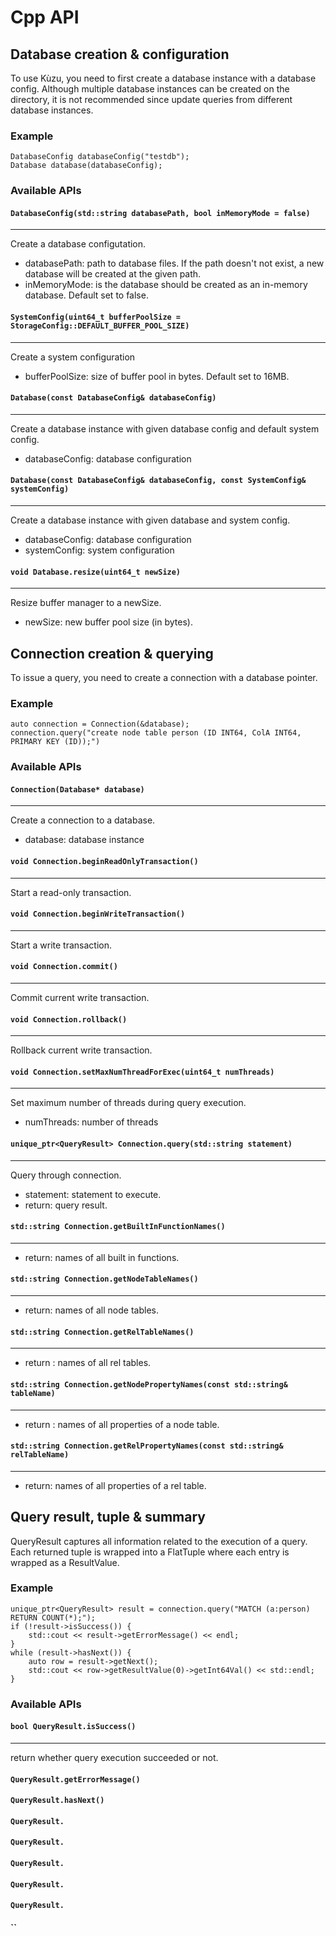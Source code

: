 # Cpp API

## Database creation & configuration

To use Kùzu, you need to first create a database instance with a database config. Although multiple database instances can be created on the directory, it is not recommended since update queries from different database instances.

### Example
```
DatabaseConfig databaseConfig("testdb");
Database database(databaseConfig);
```

### Available APIs

#### `DatabaseConfig(std::string databasePath, bool inMemoryMode = false)`
---
Create a database configutation.
- databasePath: path to database files. If the path doesn't not exist, a new database will be created at the given path.
- inMemoryMode: is the database should be created as an in-memory database. Default set to false.

#### `SystemConfig(uint64_t bufferPoolSize = StorageConfig::DEFAULT_BUFFER_POOL_SIZE)`
---
Create a system configuration
- bufferPoolSize: size of buffer pool in bytes. Default set to 16MB.

#### `Database(const DatabaseConfig& databaseConfig)`
---
Create a database instance with given database config and default system config.
- databaseConfig: database configuration
 
#### `Database(const DatabaseConfig& databaseConfig, const SystemConfig& systemConfig)`
---
Create a database instance with given database and system config.
- databaseConfig: database configuration
- systemConfig: system configuration

#### `void Database.resize(uint64_t newSize)`
---
Resize buffer manager to a newSize.
- newSize: new buffer pool size (in bytes).

## Connection creation & querying

To issue a query, you need to create a connection with a database pointer.

### Example
```
auto connection = Connection(&database);
connection.query("create node table person (ID INT64, ColA INT64, PRIMARY KEY (ID));")
```

### Available APIs

#### `Connection(Database* database)`
---
Create a connection to a database.
- database: database instance

#### `void Connection.beginReadOnlyTransaction()`
---
Start a read-only transaction.
#### `void Connection.beginWriteTransaction()`
---
Start a write transaction.
#### `void Connection.commit()`
---
Commit current write transaction.
#### `void Connection.rollback()`
---
Rollback current write transaction.
#### `void Connection.setMaxNumThreadForExec(uint64_t numThreads)`
---
Set maximum number of threads during query execution.
- numThreads: number of threads 

#### `unique_ptr<QueryResult> Connection.query(std::string statement)`
---
Query through connection.
- statement: statement to execute.
- return: query result.
#### `std::string Connection.getBuiltInFunctionNames()`
---
- return: names of all built in functions.
#### `std::string Connection.getNodeTableNames()`
---
- return: names of all node tables.
#### `std::string Connection.getRelTableNames()`
---
- return : names of all rel tables.
#### `std::string Connection.getNodePropertyNames(const std::string& tableName)`
---
- return : names of all properties of a node table.
#### `std::string Connection.getRelPropertyNames(const std::string& relTableName)`
---
- return: names of all properties of a rel table.

## Query result, tuple & summary
QueryResult captures all information related to the execution of a query. Each returned tuple is wrapped into a FlatTuple where each entry is wrapped as a ResultValue.

### Example
```
unique_ptr<QueryResult> result = connection.query("MATCH (a:person) RETURN COUNT(*);");
if (!result->isSuccess()) {
    std::cout << result->getErrorMessage() << endl;
}
while (result->hasNext()) {
    auto row = result->getNext();
    std::cout << row->getResultValue(0)->getInt64Val() << std::endl;
}
```

### Available APIs

#### `bool QueryResult.isSuccess()`
---
return whether query execution succeeded or not.
#### `QueryResult.getErrorMessage()`
#### `QueryResult.hasNext()`
#### `QueryResult.`
#### `QueryResult.`
#### `QueryResult.`
#### `QueryResult.`
#### `QueryResult.`
#### ``

